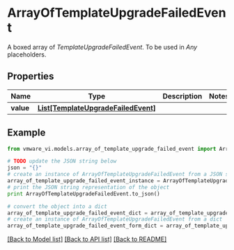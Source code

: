 # ArrayOfTemplateUpgradeFailedEvent

A boxed array of *TemplateUpgradeFailedEvent*. To be used in *Any* placeholders. 

## Properties
Name | Type | Description | Notes
------------ | ------------- | ------------- | -------------
**value** | [**List[TemplateUpgradeFailedEvent]**](TemplateUpgradeFailedEvent.md) |  | 

## Example

```python
from vmware_vi.models.array_of_template_upgrade_failed_event import ArrayOfTemplateUpgradeFailedEvent

# TODO update the JSON string below
json = "{}"
# create an instance of ArrayOfTemplateUpgradeFailedEvent from a JSON string
array_of_template_upgrade_failed_event_instance = ArrayOfTemplateUpgradeFailedEvent.from_json(json)
# print the JSON string representation of the object
print ArrayOfTemplateUpgradeFailedEvent.to_json()

# convert the object into a dict
array_of_template_upgrade_failed_event_dict = array_of_template_upgrade_failed_event_instance.to_dict()
# create an instance of ArrayOfTemplateUpgradeFailedEvent from a dict
array_of_template_upgrade_failed_event_form_dict = array_of_template_upgrade_failed_event.from_dict(array_of_template_upgrade_failed_event_dict)
```
[[Back to Model list]](../README.md#documentation-for-models) [[Back to API list]](../README.md#documentation-for-api-endpoints) [[Back to README]](../README.md)


